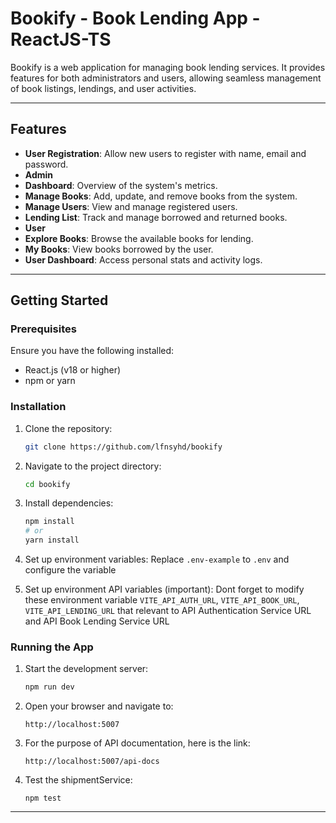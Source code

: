 # Bookify - Book Lending App - ReactJS-TS

Bookify is a web application for managing book lending services. It provides features for both administrators and users, allowing seamless management of book listings, lendings, and user activities.

---

## Features

- **User Registration**: Allow new users to register with name, email and password.
- **Admin**
- **Dashboard**: Overview of the system's metrics.
- **Manage Books**: Add, update, and remove books from the system.
- **Manage Users**: View and manage registered users.
- **Lending List**: Track and manage borrowed and returned books.
- **User**
- **Explore Books**: Browse the available books for lending.
- **My Books**: View books borrowed by the user.
- **User Dashboard**: Access personal stats and activity logs.

---

## Getting Started

### Prerequisites

Ensure you have the following installed:
- React.js (v18 or higher)
- npm or yarn

### Installation

1. Clone the repository:
   ```bash
   git clone https://github.com/lfnsyhd/bookify
   ```

2. Navigate to the project directory:
   ```bash
   cd bookify
   ```

3. Install dependencies:
   ```bash
   npm install
   # or
   yarn install
   ```

4. Set up environment variables:
   Replace `.env-example` to `.env` and configure the variable

5. Set up environment API variables (important):
   Dont forget to modify these environment variable `VITE_API_AUTH_URL`, `VITE_API_BOOK_URL`, `VITE_API_LENDING_URL` that relevant to API Authentication Service URL and API Book Lending Service URL

### Running the App

1. Start the development server:
   ```bash
   npm run dev

2. Open your browser and navigate to:
   ```
   http://localhost:5007
   ```

3. For the purpose of API documentation, here is the link:
   ```
   http://localhost:5007/api-docs
   ```

4. Test the shipmentService:
   ```
   npm test
   ```

---